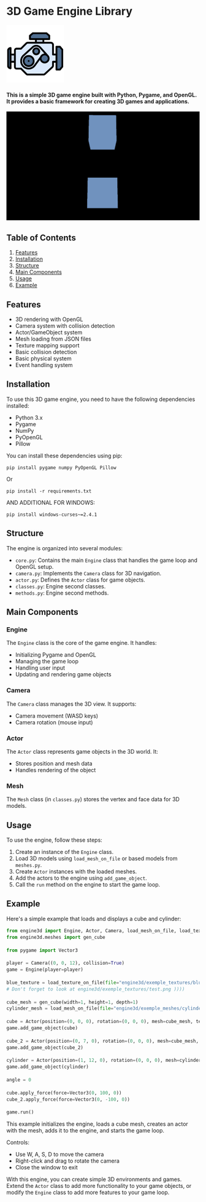 # 3D Game Engine Library

<img src="./engine3d/engine-icon.png" width="150">

#### This is a simple 3D game engine built with Python, Pygame, and OpenGL. It provides a basic framework for creating 3D games and applications.

<img src="./screenshot.png" width="670">

## Table of Contents

1. [Features](#features)
2. [Installation](#installation)
3. [Structure](#structure)
4. [Main Components](#main-components)
5. [Usage](#usage)
6. [Example](#example)

## Features

- 3D rendering with OpenGL
- Camera system with collision detection
- Actor/GameObject system
- Mesh loading from JSON files
- Texture mapping support
- Basic collision detection
- Basic physical system
- Event handling system

## Installation

To use this 3D game engine, you need to have the following dependencies installed:

- Python 3.x
- Pygame
- NumPy
- PyOpenGL
- Pillow

You can install these dependencies using pip:

```
pip install pygame numpy PyOpenGL Pillow
```
Or
```
pip install -r requirements.txt
```
AND ADDITIONAL FOR WINDOWS:
```
pip install windows-curses~=2.4.1
```

## Structure

The engine is organized into several modules:

- `core.py`: Contains the main `Engine` class that handles the game loop and OpenGL setup.
- `camera.py`: Implements the `Camera` class for 3D navigation.
- `actor.py`: Defines the `Actor` class for game objects.
- `classes.py`: Engine second classes.
- `methods.py`: Engine second methods.

## Main Components

### Engine

The `Engine` class is the core of the game engine. It handles:

- Initializing Pygame and OpenGL
- Managing the game loop
- Handling user input
- Updating and rendering game objects

### Camera

The `Camera` class manages the 3D view. It supports:

- Camera movement (WASD keys)
- Camera rotation (mouse input)

### Actor

The `Actor` class represents game objects in the 3D world. It:

- Stores position and mesh data
- Handles rendering of the object

### Mesh

The `Mesh` class (in `classes.py`) stores the vertex and face data for 3D models.

## Usage

To use the engine, follow these steps:

1. Create an instance of the `Engine` class.
2. Load 3D models using `load_mesh_on_file` or based models from `meshes.py`.
3. Create `Actor` instances with the loaded meshes.
4. Add the actors to the engine using `add_game_object`.
5. Call the `run` method on the engine to start the game loop.

## Example

Here's a simple example that loads and displays a cube and cylinder:

```python
from engine3d import Engine, Actor, Camera, load_mesh_on_file, load_texture_on_file
from engine3d.meshes import gen_cube

from pygame import Vector3

player = Camera((0, 0, 12), collision=True)
game = Engine(player=player)

blue_texture = load_texture_on_file(file="engine3d/exemple_textures/blue_texture.png")
# Don't forget to look at engine3d/exemple_textures/test.png ))))

cube_mesh = gen_cube(width=1, height=1, depth=1)
cylinder_mesh = load_mesh_on_file(file="engine3d/exemple_meshes/cylinder.json")

cube = Actor(position=(0, 0, 0), rotation=(0, 0, 0), mesh=cube_mesh, texture=blue_texture, collision=True, physic=True, mass=2.5)
game.add_game_object(cube)

cube_2 = Actor(position=(0, 7, 0), rotation=(0, 0, 0), mesh=cube_mesh, texture=blue_texture, collision=True, physic=True)
game.add_game_object(cube_2)

cylinder = Actor(position=(1, 12, 0), rotation=(0, 0, 0), mesh=cylinder_mesh, texture=blue_texture, collision=True, physic=True, mass=0.1)
game.add_game_object(cylinder)

angle = 0

cube.apply_force(force=Vector3(0, 100, 0))
cube_2.apply_force(force=Vector3(0, -100, 0))

game.run()
```

This example initializes the engine, loads a cube mesh, creates an actor with the mesh, adds it to the engine, and starts the game loop.

Controls:
- Use W, A, S, D to move the camera
- Right-click and drag to rotate the camera
- Close the window to exit

With this engine, you can create simple 3D environments and games. Extend the `Actor` class to add more functionality to your game objects, or modify the `Engine` class to add more features to your game loop.